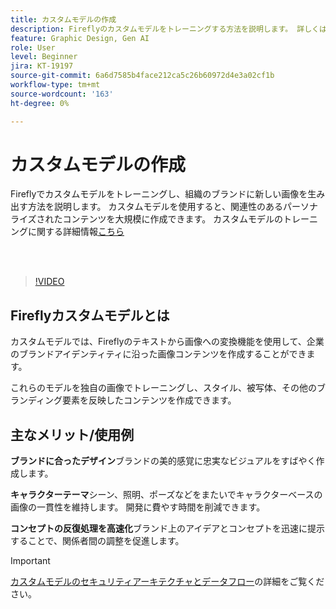 ```yaml
---
title: カスタムモデルの作成
description: Fireflyのカスタムモデルをトレーニングする方法を説明します。 詳しくは、[こちら](https://helpx.adobe.com/jp/firefly/web/work-with-enterprise-features/train-custom-models/custom-models-overview.html)を参照してください。
feature: Graphic Design, Gen AI
role: User
level: Beginner
jira: KT-19197
source-git-commit: 6a6d7585b4face212ca5c26b60972d4e3a02cf1b
workflow-type: tm+mt
source-wordcount: '163'
ht-degree: 0%

---
```


# カスタムモデルの作成

Fireflyでカスタムモデルをトレーニングし、組織のブランドに新しい画像を生み出す方法を説明します。 カスタムモデルを使用すると、関連性のあるパーソナライズされたコンテンツを大規模に作成できます。 カスタムモデルのトレーニングに関する詳細情報[こちら](https://helpx.adobe.com/jp/firefly/web/work-with-enterprise-features/train-custom-models/custom-models-overview.html)

<br> 

>[!VIDEO](https://video.tv.adobe.com/v/3474932?quality=12&learn=on&hidetitle=true&captions=jpn)

## Fireflyカスタムモデルとは

カスタムモデルでは、Fireflyのテキストから画像への変換機能を使用して、企業のブランドアイデンティティに沿った画像コンテンツを作成することができます。

これらのモデルを独自の画像でトレーニングし、スタイル、被写体、その他のブランディング要素を反映したコンテンツを作成できます。

## 主なメリット/使用例

**ブランドに合ったデザイン**&#x200B;ブランドの美的感覚に忠実なビジュアルをすばやく作成します。

**キャラクターテーマ**&#x200B;シーン、照明、ポーズなどをまたいでキャラクターベースの画像の一貫性を維持します。 開発に費やす時間を削減できます。

**コンセプトの反復処理を高速化**&#x200B;ブランド上のアイデアとコンセプトを迅速に提示することで、関係者間の調整を促進します。

>[!IMPORTANT]
>
>[カスタムモデルのセキュリティアーキテクチャとデータフロー](https://www.adobe.com/content/dam/cc/en/trust-center/ungated/whitepapers/creative-cloud/adobe-firefly-custom-models-security-fact-sheet.pdf)の詳細をご覧ください。
